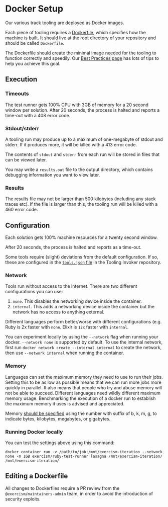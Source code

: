 # Docker Setup

Our various track tooling are deployed as Docker images.

Each piece of tooling requires a [Dockerfile](https://docs.docker.com/reference/dockerfile/), which specifies how the machine is built.
It should live at the root directory of your repository and should be called `Dockerfile`.

The Dockerfile should create the minimal image needed for the tooling to function correctly and speedily.
Our [Best Practices page](/docs/building/tooling/best-practices) has lots of tips to help you achieve this goal.

## Execution

### Timeouts

The test runner gets 100% CPU with 3GB of memory for a 20 second window per solution.
After 20 seconds, the process is halted and reports a time-out with a 408 error code.

### Stdout/stderr

A tooling run may produce up to a maximum of one-megabyte of stdout and stderr.
If it produces more, it will be killed with a 413 error code.

The contents of `stdout` and `stderr` from each run will be stored in files that can be viewed later.

You may write a `results.out` file to the output directory, which contains debugging information you want to view later.

### Results

The results file may not be larger than 500 kilobytes (including any stack traces etc).
If the file is larger than this, the tooling run will be killed with a 460 error code.

## Configuration

Each solution gets 100% machine resources for a twenty second window.

After 20 seconds, the process is halted and reports as a time-out.

Some tools require (slight) deviations from the default configuration.
If so, these are configured in the [`tools.json` file](https://github.com/exercism/tooling-invoker/blob/main/tools.json) in the Tooling Invoker repository.

### Network

Tools run without access to the internet. There are two different configurations you can use:

1. `none`. This disables the networking device inside the container.
2. `internal`. This adds a networking device inside the container but the network has no access to anything external.

Different languages perform better/worse with different configurations (e.g. Ruby is 2x faster with `none`. Elixir is `12x` faster with `internal`.

You can experiment locally by using the `--network` flag when running your docker. `--network none` is supported by default.
To use the internal network, first run `docker network create --internal internal` to create the network, then use `--network internal` when running the container.

### Memory

Languages can set the maximum memory they need to use to run their jobs. Setting this to be as low as possible means that we can run more jobs more quickly in parallel. It also means that people who try and abuse memory will not be able to succeed. Different languages need wildly different maximum memory usage. Benchmarking the execution of a docker run to establish the maximum memory it uses is advised and appreciated.

Memory [should be specified](https://docs.docker.com/config/containers/resource_constraints/#limit-a-containers-access-to-memory) using the number with suffix of b, k, m, g, to indicate bytes, kilobytes, megabytes, or gigabytes.

### Running Docker locally

You can test the settings above using this command:

```
docker container run -v /path/to/job:/mnt/exercism-iteration --network none -m 1GB exercism/ruby-test-runner lasagna /mnt/exercism-iteration/ /mnt/exercism-iteration/
```

## Editing a Dockerfile

All changes to Dockerfiles require a PR review from the `@exercism/maintainers-admin` team, in order to avoid the introduction of security exploits.
